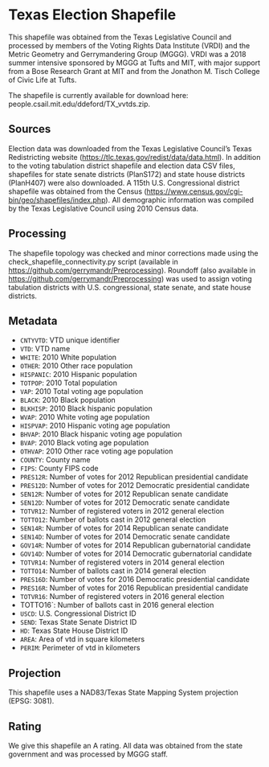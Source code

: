 # Texas Election Shapefile
This shapefile was obtained from the Texas Legislative Council and processed by members of the Voting Rights Data Institute (VRDI) and the Metric Geometry and Gerrymandering Group (MGGG). VRDI was a 2018 summer intensive sponsored by MGGG at Tufts and MIT, with major support from a Bose Research Grant at MIT and from the Jonathon M. Tisch College of Civic Life at Tufts.

The shapefile is currently available for download here: people.csail.mit.edu/ddeford/TX_vvtds.zip.

## Sources
Election data was downloaded from the Texas Legislative Council’s Texas Redistricting website (https://tlc.texas.gov/redist/data/data.html). In addition to the voting tabulation district shapefile and election data CSV files, shapefiles for state senate districts (PlanS172) and state house districts (PlanH407) were also downloaded. A 115th U.S. Congressional district shapefile was obtained from the Census (https://www.census.gov/cgi-bin/geo/shapefiles/index.php). All demographic information was compiled by the Texas Legislative Council using 2010 Census data.

## Processing
The shapefile topology was checked and minor corrections made using the check_shapefile_connectivity.py script (available in https://github.com/gerrymandr/Preprocessing). Roundoff (also available in https://github.com/gerrymandr/Preprocessing) was used to assign voting tabulation districts with U.S. congressional, state senate, and state house districts.

## Metadata
* `CNTYVTD`: VTD unique identifier
* `VTD`: VTD name
* `WHITE`: 2010 White population
* `OTHER`: 2010 Other race population
* `HISPANIC`: 2010 Hispanic population
* `TOTPOP`: 2010 Total population
* `VAP`: 2010 Total voting age population
* `BLACK`: 2010 Black population
* `BLKHISP`: 2010 Black hispanic population
* `WVAP`: 2010 White voting age population
* `HISPVAP`: 2010 Hispanic voting age population
* `BHVAP`: 2010 Black hispanic voting age population
* `BVAP`: 2010 Black voting age population
* `OTHVAP`: 2010 Other race voting age population
* `COUNTY`: County name
* `FIPS`: County FIPS code
* `PRES12R`: Number of votes for 2012 Republican presidential candidate
* `PRES12D`: Number of votes for 2012 Democratic presidential candidate
* `SEN12R`: Number of votes for 2012 Republican senate candidate
* `SEN12D`: Number of votes for 2012 Democratic senate candidate
* `TOTVR12`: Number of registered voters in 2012 general election
* `TOTTO12`: Number of ballots cast in 2012 general election
* `SEN14R`: Number of votes for 2014 Republican senate candidate
* `SEN14D`: Number of votes for 2014 Democratic senate candidate
* `GOV14R`: Number of votes for 2014 Republican gubernatorial candidate
* `GOV14D`: Number of votes for 2014 Democratic gubernatorial candidate
* `TOTVR14`: Number of registered voters in 2014 general election
* `TOTTO14`: Number of ballots cast in 2014 general election
* `PRES16D`: Number of votes for 2016 Democratic presidential candidate 
* `PRES16R`: Number of votes for 2016 Republican presidential candidate
* `TOTVR16`: Number of registered voters in 2016 general election
* TOTTO16`: Number of ballots cast in 2016 general election
* `USCD`: U.S. Congressional District ID
* `SEND`: Texas State Senate District ID
* `HD`: Texas State House District ID
* `AREA`: Area of vtd in square kilometers
* `PERIM`: Perimeter of vtd in kilometers

## Projection
This shapefile uses a NAD83/Texas State Mapping System projection (EPSG: 3081).

## Rating
We give this shapefile an A rating. All data was obtained from the state government and was processed by MGGG staff.
